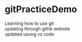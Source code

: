 # gitPracticeDemo
Learning how to use git
<br>
updating through githb website
<br>
updated usong vs code
